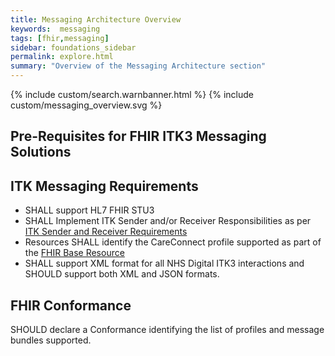 ```yaml
---
title: Messaging Architecture Overview
keywords:  messaging
tags: [fhir,messaging]
sidebar: foundations_sidebar
permalink: explore.html
summary: "Overview of the Messaging Architecture section"
---
```


{% include custom/search.warnbanner.html %}
{% include custom/messaging_overview.svg %}

## Pre-Requisites for FHIR ITK3 Messaging Solutions ##

## ITK Messaging Requirements ##

- SHALL support HL7 FHIR STU3
- SHALL Implement ITK Sender and/or Receiver Responsibilities as per [ITK Sender and Receiver Requirements ](..\explore_snd&rec_req.html)
- Resources SHALL identify the CareConnect profile supported as part of the [FHIR Base Resource](https://hl7.org/fhir/resource-definitions.html#Resource.meta)
- SHALL support XML format for all NHS Digital ITK3 interactions and SHOULD support both XML and JSON formats.


## FHIR Conformance ##

SHOULD declare a Conformance identifying the list of profiles and message bundles supported.




